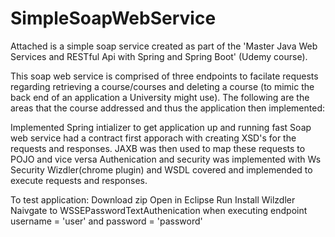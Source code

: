 # SimpleSoapWebService

Attached is a simple soap service created as part of the 'Master Java Web Services and RESTful Api with Spring and Spring Boot' (Udemy course).

This soap web service is comprised of three endpoints to facilate requests regarding retrieving a course/courses and deleting a course (to mimic the back end of an application a University might use). The following are the areas that the course addressed and thus the application then implemented:

Implemented Spring intializer to get application up and running fast
Soap web service had a contract first apporach with creating XSD's for the requests and responses. 
JAXB was then used to map these requests to POJO and vice versa
Authenication and security was implemented with Ws Security
Wizdler(chrome plugin) and WSDL covered and implemended to execute requests and responses.

To test application:
Download zip
Open in Eclipse
Run
Install Wilzdler
Naivgate to WSSEPasswordTextAuthenication when executing endpoint
username = 'user' and password = 'password'


